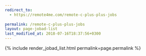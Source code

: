 ```yaml
---
redirect_to:
  - https://remote4me.com/remote-c-plus-plus-jobs
  
permalink: /remote-c-plus-plus-jobs
layout: page-jobad-list
last_modified_at: 2018-07-16T18:37:56+0300
---
```

{% include render_jobad_list.html permalink=page.permalink %}
